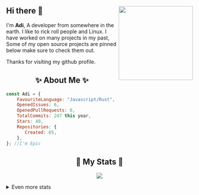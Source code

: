 ## Hi there 👋 <img align="right" src="https://avatars.githubusercontent.com/u/74401392?v=4" width="200" />
I'm **Adi**, A developer from somewhere in the earth. I like to rick roll people and Linux. I have worked on many projects in my past, Some of my open source projects are pinned below make sure to check them out.
  
Thanks for visiting my github profile.
  
<h2 align="center"> ✨ About Me ✨</h2>

```js
const Adi = {
    FavouriteLanguage: "Javascript/Rust",
    OpenedIssues: 6,
    OpenedPullRequests: 6,
    TotalCommits: 247 this year,
    Stars: 40,
    Repositories: {
       Created: 65,
    },
}; //I'm Epic
```
  
<h2 align="center"> 🚀 My Stats 🚀</h2>
<p align="center">
<img src="https://github-readme-streak-stats.herokuapp.com/?user=adiyenuubarii&theme=tokyonight">
</p>
<details>
  <summary>
      Even more stats
  </summary>
  <p align="center">
    <img src="https://github-profile-trophy.vercel.app/?username=adiyenuubarii&theme=dracula">
    <img src="https://github-readme-stats.vercel.app/api?username=adiyenuubarii&theme=tokyonight">
  </p>
</details>
